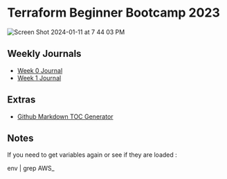 # Terraform Beginner Bootcamp 2023
![Screen Shot 2024-01-11 at 7 44 03 PM](https://github.com/bworks84/terraform-beginner-bootcamp-2023/assets/64917010/4b3cc323-a106-452b-9737-905faee92da4)

## Weekly Journals
- [Week 0 Journal](journal/week0.md)
- [Week 1 Journal](journal/week1.md)

## Extras
- [Github Markdown TOC Generator](https://ecotrust-canada.github.io/markdown-toc/)

## Notes

If you need to get variables again or see if they are loaded : 

env | grep AWS_